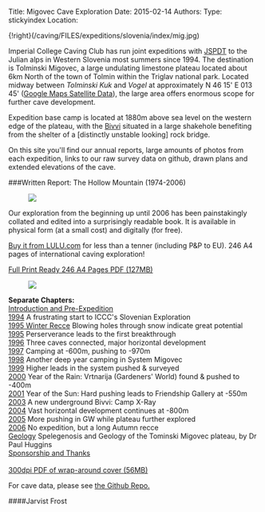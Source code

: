 Title: Migovec Cave Exploration
Date: 2015-02-14
Authors:
Type: stickyindex
Location:

{!right}(/caving/FILES/expeditions/slovenia/index/mig.jpg)

Imperial College Caving Club has run joint expeditions with <a href="http://www.pdtolmin.si">JSPDT</a> to the Julian alps in Western Slovenia most summers since 1994. The destination is Tolminski Migovec, a large undulating limestone plateau located about 6km North of the town of Tolmin within the Triglav national park.
Located midway between <i>Tolminski Kuk</i> and <i>Vogel</i> at approximately N 46 15' E 013 45' (<a href="http://maps.google.com/maps?f=q&amp;hl=en&amp;q=46.25+13.75&amp;ll=46.249971,13.74999&amp;spn=0.028252,0.086517&amp;t=k&amp;om=1">Google Maps Satellite Data</a>), the large area offers enormous scope for further cave development.

Expedition base camp is located at 1880m above sea level on the western edge of the plateau, with the <a href="/caving/photo_archive/slovenia/1996/bivi%20in%20the%20summer%201996%20by%20mark%20evans.html">Bivvi</a> situated in a large shakehole benefiting from the shelter of a [distinctly unstable looking] rock bridge.

On this site you'll find our annual reports, large amounts of photos from each expedition, links to our raw survey data on github, drawn plans and extended elevations of the cave.

###Written Report: The Hollow Mountain (1974-2006)

<figure class="article-img-left">
<a href="http://www.lulu.com/content/909368"><img src="/caving/FILES/expeditions/slovenia/index/hollow_mountain.jpg"></a>
</figure>

Our exploration from the beginning up until 2006 has been painstakingly collated and edited into a surprisingly readable book. It is available in physical form (at a small cost) and digitally (for free).

<a href="http://www.lulu.com/content/909368">Buy it from LULU.com</a> for less than a tenner (including P&amp;P to EU). 246 A4 pages of international caving exploration!

<a href="/caving/FILES/expeditions/slovenia/hollowmountain/hollow_mountain_final_full_246pages.pdf">Full Print Ready 246 A4 Pages PDF (127MB)</a>
<div style="clear:both"></div>

<figure class="article-img-right">
<img src="/caving/barebum_trans.png">
</figure>

<b>Separate Chapters:</b><br>
<a href="/caving/FILES/expeditions/slovenia/hollowmountain/1993_pre.pdf">Introduction and Pre-Expedition</a>
<br><a href="/caving/FILES/expeditions/slovenia/hollowmountain/1994.pdf">1994</a> A frustrating start to ICCC's Slovenian Exploration
<br><a href="/caving/FILES/expeditions/slovenia/hollowmountain/1994_wintrec.pdf">1995 Winter Recce</a> Blowing holes through snow indicate great potential
<br><a href="/caving/FILES/expeditions/slovenia/hollowmountain/1995.pdf">1995</a> Perserverance leads to the first breakthrough
<br><a href="/caving/FILES/expeditions/slovenia/hollowmountain/1996.pdf">1996</a> Three caves connected, major horizontal development
<br><a href="/caving/FILES/expeditions/slovenia/hollowmountain/1997.pdf">1997</a> Camping at -600m, pushing to -970m
<br><a href="/caving/FILES/expeditions/slovenia/hollowmountain/1998.pdf">1998</a> Another deep year camping in System Migovec
<br><a href="/caving/FILES/expeditions/slovenia/hollowmountain/1999.pdf">1999</a> Higher leads in the system pushed &amp; surveyed
<br><a href="/caving/FILES/expeditions/slovenia/hollowmountain/2000.pdf">2000</a> Year of the Rain: Vrtnarija (Gardeners' World) found &amp; pushed to -400m
<br><a href="/caving/FILES/expeditions/slovenia/hollowmountain/2001.pdf">2001</a> Year of the Sun: Hard pushing leads to Friendship Gallery at -550m
<br><a href="/caving/FILES/expeditions/slovenia/hollowmountain/2003.pdf">2003</a> A new underground Bivvi: Camp X-Ray
<br><a href="/caving/FILES/expeditions/slovenia/hollowmountain/2004.pdf">2004</a> Vast horizontal development continues at -800m
<br><a href="/caving/FILES/expeditions/slovenia/hollowmountain/2005.pdf">2005</a> More pushing in GW while plateau further explored
<br><a href="/caving/FILES/expeditions/slovenia/hollowmountain/2006.pdf">2006</a> No expedition, but a long Autumn recce
<br><a href="/caving/FILES/expeditions/slovenia/hollowmountain/2007_geo.pdf">Geology</a> Spelegenosis and Geology of the Tominski Migovec plateau, by Dr Paul Huggins
<br><a href="/caving/FILES/expeditions/slovenia/hollowmountain/2050_conclusion.pdf">Sponsorship and Thanks</a>
<br>
<br><a href="/caving/FILES/expeditions/slovenia/hollowmountain/dec07-BOTH_COVERS_LULU_300DPI.pdf">300dpi PDF of wrap-around cover (56MB)</a>

For cave data, please see [the Github Repo.](https://github.com/jarvist/migovecsurveydata)

####Jarvist Frost
